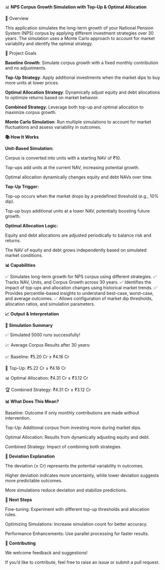 📊 **NPS Corpus Growth Simulation with Top-Up & Optimal Allocation**

🚀 Overview

This application simulates the long-term growth of your National Pension System (NPS) corpus by applying different investment strategies over 30 years. The simulation uses a Monte Carlo approach to account for market variability and identify the optimal strategy.

🎯 Project Goals

**Baseline Growth**: Simulate corpus growth with a fixed monthly contribution and no adjustments.

**Top-Up Strategy**: Apply additional investments when the market dips to buy more units at lower prices.

**Optimal Allocation Strategy**: Dynamically adjust equity and debt allocations to optimize returns based on market behavior.

**Combined Strategy**: Leverage both top-up and optimal allocation to maximize corpus growth.

**Monte Carlo Simulation**: Run multiple simulations to account for market fluctuations and assess variability in outcomes.

**📚 How It Works**

**Unit-Based Simulation:**

Corpus is converted into units with a starting NAV of ₹10.

Top-ups add units at the current NAV, increasing potential growth.

Optimal allocation dynamically changes equity and debt NAVs over time.

**Top-Up Trigger:**

Top-up occurs when the market drops by a predefined threshold (e.g., 10% dip).

Top-up buys additional units at a lower NAV, potentially boosting future growth.

**Optimal Allocation Logic:**

Equity and debt allocations are adjusted periodically to balance risk and returns.

The NAV of equity and debt grows independently based on simulated market conditions.

**📊 Capabilities**

✅ Simulates long-term growth for NPS corpus using different strategies.
✅ Tracks NAV, Units, and Corpus Growth across 30 years.
✅ Identifies the impact of top-ups and allocation changes using historical market trends.
✅ Provides percentile-based insights to understand best-case, worst-case, and average outcomes.
✅ Allows configuration of market dip thresholds, allocation ratios, and simulation parameters.

**📈 Output & Interpretation**

**🎯 Simulation Summary**

✅ Simulated 5000 runs successfully!

📈 Average Corpus Results after 30 years:

📈 Baseline: ₹5.20 Cr ± ₹4.16 Cr

💸 Top-Up: ₹5.22 Cr ± ₹4.16 Cr

📊 Optimal Allocation: ₹4.31 Cr ± ₹3.12 Cr

🏆 Combined Strategy: ₹4.31 Cr ± ₹3.12 Cr


**📊 What Does This Mean?**

Baseline: Outcome if only monthly contributions are made without intervention.

Top-Up: Additional corpus from investing more during market dips.

Optimal Allocation: Results from dynamically adjusting equity and debt.

Combined Strategy: Impact of combining both strategies.

**📏 Deviation Explanation**

The deviation (± Cr) represents the potential variability in outcomes.

Higher deviation indicates more uncertainty, while lower deviation suggests more predictable outcomes.

More simulations reduce deviation and stabilize predictions.

**📢 Next Steps**

Fine-tuning: Experiment with different top-up thresholds and allocation rules.

Optimizing Simulations: Increase simulation count for better accuracy.

Performance Enhancements: Use parallel processing for faster results.

**🎁 Contributing**

We welcome feedback and suggestions!

If you’d like to contribute, feel free to raise an issue or submit a pull request.


